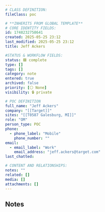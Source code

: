 ```yaml
---
# CLASS DEFINITION:
fileClass: poc

# **INHERITS FROM GLOBAL TEMPLATE**
# CORE IDENTITY FIELDS:
id: 1748232758641
created: 2025-05-25 23:12
last_modified: 2025-05-25 23:12
title: Jeff Ackers

#STATUS & WORKFLOW FIELDS:
status: 🟩 complete
type: []
tags: []
category: note
entered: true
archived: false
priority: [⚪ None]
visibility: 🔒 private

# POC DEFINITION
full_name: "Jeff Ackers"
company: "[[Target]]"
sites: "[[T0587 Galesburg, MI]]"
role: "OM"
person_type: POC
phone:
  - phone_label: "Mobile"
    phone_number: ""
email:
  - email_label: "Work"
    email_address: "jeff.ackers@target.com"
last_chatted: 

# CONTENT AND RELATIONSHIPS:
notes: ""
related: []
media: []
attachments: []
---
```


## Notes